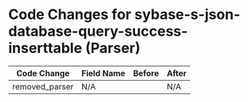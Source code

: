 # Code Changes for sybase-s-json-database-query-success-inserttable (Parser)

| Code Change | Field Name | Before | After |
|-------------|------------|--------|-------|
| removed_parser | N/A |  | N/A |